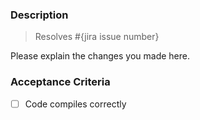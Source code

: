 ### Description

> Resolves #{jira issue number}

Please explain the changes you made here.

### Acceptance Criteria

- [ ] Code compiles correctly
